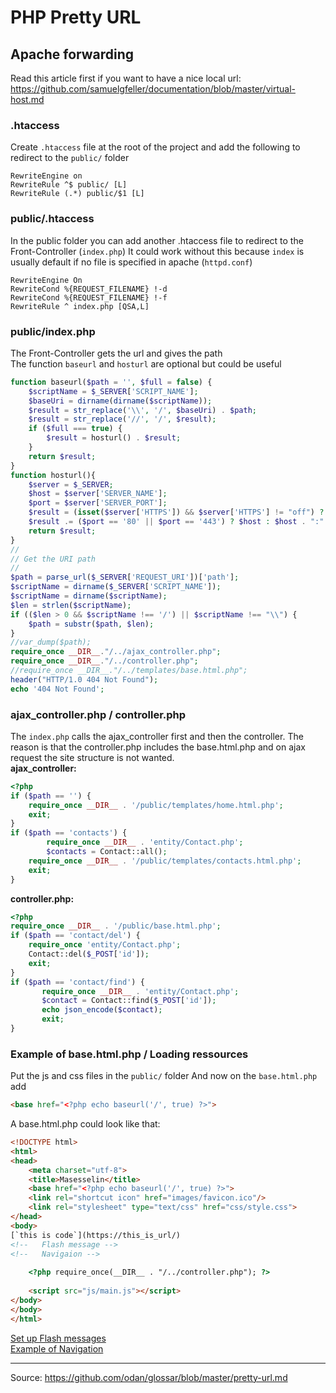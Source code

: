 # PHP Pretty URL

## Apache forwarding
Read this article first if you want to have a nice local url: https://github.com/samuelgfeller/documentation/blob/master/virtual-host.md
### .htaccess  

Create `.htaccess` file at the root of the project and add the following to redirect to the `public/` folder
```
RewriteEngine on
RewriteRule ^$ public/ [L]
RewriteRule (.*) public/$1 [L]
```
### public/.htaccess  

In the public folder you can add another .htaccess file to redirect to the Front-Controller (`index.php`)
It could work without this because `index` is usually default if no file is specified in apache (`httpd.conf`) 
```
RewriteEngine On
RewriteCond %{REQUEST_FILENAME} !-d
RewriteCond %{REQUEST_FILENAME} !-f
RewriteRule ^ index.php [QSA,L]
```
### public/index.php  

The Front-Controller gets the url and gives the path  
The function `baseurl` and `hosturl` are optional but could be useful
```php
function baseurl($path = '', $full = false) {
	$scriptName = $_SERVER['SCRIPT_NAME'];
	$baseUri = dirname(dirname($scriptName));
	$result = str_replace('\\', '/', $baseUri) . $path;
	$result = str_replace('//', '/', $result);
	if ($full === true) {
		$result = hosturl() . $result;
	}
	return $result;
}
function hosturl(){
	$server = $_SERVER;
	$host = $server['SERVER_NAME'];
	$port = $server['SERVER_PORT'];
	$result = (isset($server['HTTPS']) && $server['HTTPS'] != "off") ? "https://" : "http://";
	$result .= ($port == '80' || $port == '443') ? $host : $host . ":" . $port;
	return $result;
}
//
// Get the URI path
//
$path = parse_url($_SERVER['REQUEST_URI'])['path'];
$scriptName = dirname($_SERVER['SCRIPT_NAME']);
$scriptName = dirname($scriptName);
$len = strlen($scriptName);
if (($len > 0 && $scriptName !== '/') || $scriptName !== "\\") {
	$path = substr($path, $len);
}
//var_dump($path);
require_once __DIR__."/../ajax_controller.php";
require_once __DIR__."/../controller.php";
//require_once __DIR__."/../templates/base.html.php";
header("HTTP/1.0 404 Not Found");
echo '404 Not Found';
```
### ajax_controller.php / controller.php
The `index.php` calls the ajax_controller first and then the controller. The reason is that the controller.php includes the base.html.php and on ajax request the site structure is not wanted.  
**ajax_controller:**
```php
<?php
if ($path == '') {
	require_once __DIR__ . '/public/templates/home.html.php';
	exit;
}
if ($path == 'contacts') {
        require_once __DIR__ . 'entity/Contact.php';
        $contacts = Contact::all();
	require_once __DIR__ . '/public/templates/contacts.html.php';
	exit;
}
```
**controller.php:**
```php
<?php
require_once __DIR__ . '/public/base.html.php';
if ($path == 'contact/del') {
	require_once 'entity/Contact.php';
	Contact::del($_POST['id']);
	exit;
}
if ($path == 'contact/find') {
       require_once __DIR__ . 'entity/Contact.php';
       $contact = Contact::find($_POST['id']);
       echo json_encode($contact);
       exit;
}	
```
### Example of base.html.php / Loading ressources
Put the js and css files in the `public/` folder
And now on the `base.html.php` add
```html
<base href="<?php echo baseurl('/', true) ?>">
```
A base.html.php could look like that:
```html
<!DOCTYPE html>
<html>
<head>
    <meta charset="utf-8">
    <title>Masesselin</title>
    <base href="<?php echo baseurl('/', true) ?>">
    <link rel="shortcut icon" href="images/favicon.ico"/>
    <link rel="stylesheet" type="text/css" href="css/style.css">
</head>
<body>
[`this is code`](https://this_is_url/)
<!--   Flash message -->
<!--   Navigaion --> 
	
    <?php require_once(__DIR__ . "/../controller.php"); ?>
	
    <script src="js/main.js"></script>
</body>
</body>
</html>	
```
[Set up Flash messages](https://github.com/samuelgfeller/documentation/blob/master/flash-message.md)  
[Example of Navigation](https://github.com/samuelgfeller/documentation/blob/master/css-menu.md) 
***
Source: https://github.com/odan/glossar/blob/master/pretty-url.md
